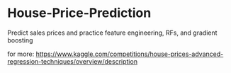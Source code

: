 # House-Price-Prediction
Predict sales prices and practice feature engineering, RFs, and gradient boosting

for more: https://www.kaggle.com/competitions/house-prices-advanced-regression-techniques/overview/description
